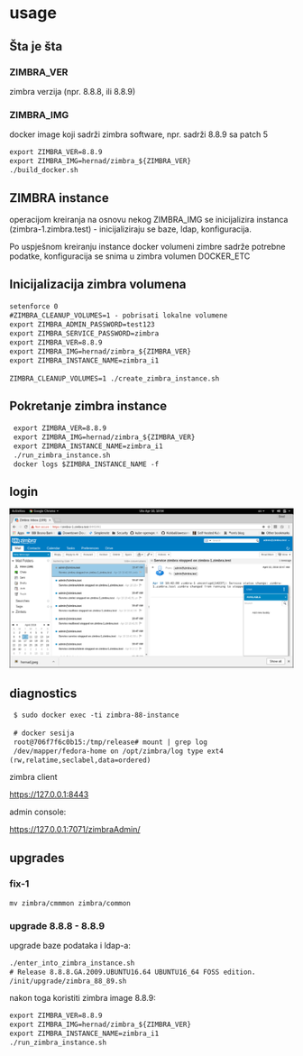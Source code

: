 # usage

## Šta je šta

### ZIMBRA_VER

zimbra verzija (npr. 8.8.8, ili 8.8.9)

### ZIMBRA_IMG 

docker image koji sadrži zimbra software, npr. sadrži 8.8.9 sa patch 5


    export ZIMBRA_VER=8.8.9
    export ZIMBRA_IMG=hernad/zimbra_${ZIMBRA_VER}
    ./build_docker.sh


## ZIMBRA instance

operacijom kreiranja na osnovu nekog ZIMBRA_IMG se inicijalizira instanca (zimbra-1.zimbra.test) - inicijaliziraju se baze, ldap, konfiguracija.

Po uspješnom kreiranju instance docker volumeni zimbre sadrže potrebne podatke,
konfiguracija se snima u zimbra volumen DOCKER_ETC





## Inicijalizacija zimbra volumena

    setenforce 0
    #ZIMBRA_CLEANUP_VOLUMES=1 - pobrisati lokalne volumene
    export ZIMBRA_ADMIN_PASSWORD=test123
    export ZIMBRA_SERVICE_PASSWORD=zimbra
    export ZIMBRA_VER=8.8.9
    export ZIMBRA_IMG=hernad/zimbra_${ZIMBRA_VER}
    export ZIMBRA_INSTANCE_NAME=zimbra_i1
 
    ZIMBRA_CLEANUP_VOLUMES=1 ./create_zimbra_instance.sh


## Pokretanje zimbra instance

     export ZIMBRA_VER=8.8.9
     export ZIMBRA_IMG=hernad/zimbra_${ZIMBRA_VER}
     export ZIMBRA_INSTANCE_NAME=zimbra_i1
     ./run_zimbra_instance.sh
     docker logs $ZIMBRA_INSTANCE_NAME -f


## login

![zimbra88 admin login](./docs/zimbra88.png)
 

## diagnostics

     
     $ sudo docker exec -ti zimbra-88-instance

     # docker sesija
     root@706f7f6c0b15:/tmp/release# mount | grep log
     /dev/mapper/fedora-home on /opt/zimbra/log type ext4 (rw,relatime,seclabel,data=ordered)


zimbra client

https://127.0.0.1:8443


admin console:

https://127.0.0.1:7071/zimbraAdmin/


## upgrades


### fix-1

	mv zimbra/cmmmon zimbra/common


### upgrade 8.8.8 - 8.8.9

      
upgrade baze podataka i ldap-a:


    ./enter_into_zimbra_instance.sh
    # Release 8.8.8.GA.2009.UBUNTU16.64 UBUNTU16_64 FOSS edition.
    /init/upgrade/zimbra_88_89.sh


nakon toga koristiti zimbra image 8.8.9:

    export ZIMBRA_VER=8.8.9
    export ZIMBRA_IMG=hernad/zimbra_${ZIMBRA_VER}
    export ZIMBRA_INSTANCE_NAME=zimbra_i1
    ./run_zimbra_instance.sh
 

